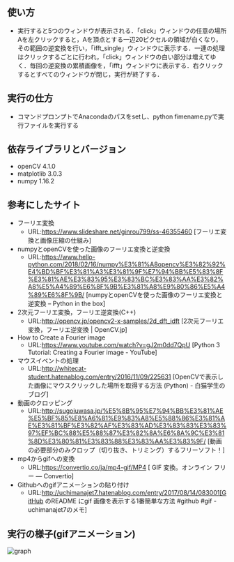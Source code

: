 ## 使い方
- 実行すると5つのウィンドウが表示される．「click」ウィンドウの任意の場所Aを左クリックすると，Aを頂点とする一辺20ピクセルの領域が白くなり，その範囲の逆変換を行い，「ifft_single」ウィンドウに表示する．一連の処理はクリックするごとに行われ，「click」ウィンドウの白い部分は増えてゆく．毎回の逆変換の累積画像を，「ifft」ウィンドウに表示する．右クリックするとすべてのウィンドウが閉じ，実行が終了する．
## 実行の仕方
- コマンドプロンプトでAnacondaのパスをsetし、python fimename.pyで実行ファイルを実行する
## 依存ライブラリとバージョン
- openCV 4.1.0
- matplotlib 3.0.3
- numpy 1.16.2
## 参考にしたサイト
- フーリエ変換
    - URL:https://www.slideshare.net/ginrou799/ss-46355460 [フーリエ変換と画像圧縮の仕組み]
- numpyとopenCVを使った画像のフーリエ変換と逆変換
    - URL:https://www.hello-python.com/2018/02/16/numpy%E3%81%A8opencv%E3%82%92%E4%BD%BF%E3%81%A3%E3%81%9F%E7%94%BB%E5%83%8F%E3%81%AE%E3%83%95%E3%83%BC%E3%83%AA%E3%82%A8%E5%A4%89%E6%8F%9B%E3%81%A8%E9%80%86%E5%A4%89%E6%8F%9B/ [numpyとopenCVを使った画像のフーリエ変換と逆変換 – Python in the box]
- 2次元フーリエ変換，フーリエ逆変換(C++)
    - URL:http://opencv.jp/opencv2-x-samples/2d_dft_idft [2次元フーリエ変換，フーリエ逆変換 | OpenCV.jp]
- How to Create a Fourier image
    - URL:https://www.youtube.com/watch?v=gJ2m0dd7QpU [Python 3 Tutorial: Creating a Fourier image - YouTube]
- マウスイベントの処理
    - URL:http://whitecat-student.hatenablog.com/entry/2016/11/09/225631 [OpenCVで表示した画像にマウスクリックした場所を取得する方法 (Python) - 白猫学生のブログ]
- 動画のクロッピング
    - URL:http://sugoiuwasa.jp/%E5%8B%95%E7%94%BB%E3%81%AE%E5%BF%85%E8%A6%81%E9%83%A8%E5%88%86%E3%81%AE%E3%81%BF%E3%82%AF%E3%83%AD%E3%83%83%E3%83%97%EF%BC%88%E5%88%87%E3%82%8A%E6%8A%9C%E3%81%8D%E3%80%81%E3%83%88%E3%83%AA%E3%83%9F/ [動画の必要部分のみクロップ（切り抜き、トリミング）するフリーソフト！]
- mp4からgifへの変換
    - URL:https://convertio.co/ja/mp4-gif/MP4 [ GIF 変換。オンライン フリー — Convertio]
- Githubへのgifアニメーションの貼り付け
    - URL:http://uchimanajet7.hatenablog.com/entry/2017/08/14/083001[GitHub のREADME にgif 画像を表示する1番簡単な方法 #github #gif - uchimanajet7のメモ]
    
## 実行の様子(gifアニメーション)
![graph](https://user-images.githubusercontent.com/52147503/61596917-67c18480-ac44-11e9-9750-35ac471570f3.gif)
